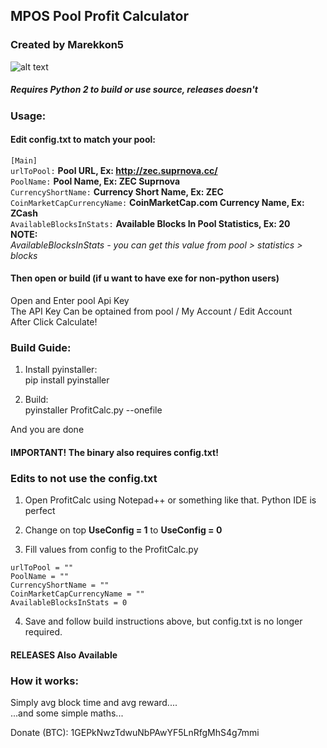 ## MPOS Pool Profit Calculator

### Created by Marekkon5

![alt text](https://raw.githubusercontent.com/Marekkon5/MPOSProfitCalc/master/Screenshot1.png)

##### Requires Python 2 to build or use source, releases doesn't

### Usage:

#### Edit config.txt to match your pool:

`[Main]`    
`urlToPool:` **Pool URL, Ex: http://zec.suprnova.cc/**    
`PoolName:` **Pool Name, Ex: ZEC Suprnova**    
`CurrencyShortName:` **Currency Short Name, Ex: ZEC**    
`CoinMarketCapCurrencyName:` **CoinMarketCap.com Currency Name, Ex: ZCash**    
`AvailableBlocksInStats:` **Available Blocks In Pool Statistics, Ex: 20**    
__NOTE:__    
_AvailableBlocksInStats - you can get this value from pool > statistics > blocks_    

#### Then open or build (if u want to have exe for non-python users)

Open and Enter pool Api Key  
The API Key Can be optained from pool / My Account / Edit Account  
After Click Calculate!  

### Build Guide:

1. Install pyinstaller:  
	pip install pyinstaller  
	  
2. Build:  
	pyinstaller ProfitCalc.py --onefile  
	  
And you are done  
#### IMPORTANT! The binary also requires config.txt!

### Edits to not use the config.txt

1. Open ProfitCalc using Notepad++ or something like that. Python IDE is perfect

2. Change on top **UseConfig = 1** to **UseConfig = 0**

3. Fill values from config to the ProfitCalc.py
```
urlToPool = ""    
PoolName = ""    
CurrencyShortName = ""    
CoinMarketCapCurrencyName = ""    
AvailableBlocksInStats = 0    
```
4. Save and follow build instructions above, but config.txt is no longer required.

#### RELEASES Also Available


### How it works:  

Simply avg block time and avg reward....  
...and some simple maths...  



Donate (BTC): 1GEPkNwzTdwuNbPAwYF5LnRfgMhS4g7mmi